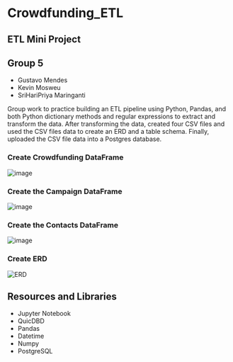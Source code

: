 # Crowdfunding_ETL
## ETL Mini Project

## Group 5
- Gustavo Mendes
- Kevin Mosweu
- SriHariPriya Maringanti


Group work to practice building an ETL pipeline using Python, Pandas, and both Python dictionary methods and regular expressions to extract and transform the data. After transforming the data, created four CSV files and used the CSV files data to create an ERD and a table schema. Finally, uploaded the CSV file data into a Postgres database.

### Create Crowdfunding DataFrame
![image](https://user-images.githubusercontent.com/94866814/227407872-07206a3f-2175-487b-9883-59e7b8e4d9b1.png)

### Create the Campaign DataFrame
![image](https://user-images.githubusercontent.com/94866814/227408064-75796a2f-931e-4666-b3db-639c503dd7c2.png)

### Create the Contacts DataFrame
![image](https://user-images.githubusercontent.com/94866814/227408191-6a875213-67b2-445d-bc7a-2db936227ed5.png)

### Create ERD
![ERD](https://user-images.githubusercontent.com/94866814/227408316-598e2204-20f2-4d18-a5f6-4245148c9991.png)

### 


## Resources and Libraries
- Jupyter Notebook
- QuicDBD
- Pandas
- Datetime
- Numpy
- PostgreSQL
